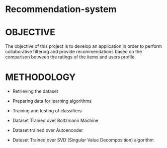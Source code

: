 # Recommendation-system

# OBJECTIVE

The objective of this project is to develop an application in order to perform collaborative filtering 
and provide recommendations based on the comparison between the ratings of the items and users profile. 

# METHODOLOGY

- Retrieving the dataset
- Preparing data for learning algorithms
- Training and testing of classifiers


- Dataset Trained over Boltzmann Machine
- Dataset trained over Autoencoder
- Dataset Trained over SVD (Singular Value Decomposition) algorithm
